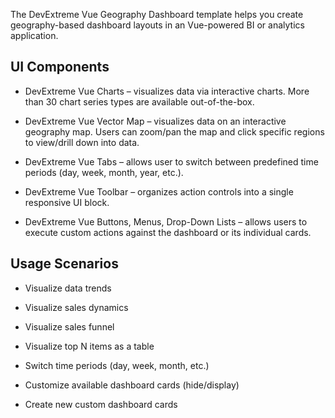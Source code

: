 The DevExtreme Vue Geography Dashboard template helps you create geography-based dashboard layouts in an Vue-powered BI or analytics application. 

## UI Components  

- DevExtreme Vue Charts – visualizes data via interactive charts. More than 30 chart series types are available out-of-the-box. 

- DevExtreme Vue Vector Map – visualizes data on an interactive geography map. Users can zoom/pan the map and click specific regions to view/drill down into data. 

- DevExtreme Vue Tabs – allows user to switch between predefined time periods (day, week, month, year, etc.).  

- DevExtreme Vue Toolbar – organizes action controls into a single responsive UI block. 

- DevExtreme Vue Buttons, Menus, Drop-Down Lists – allows users to execute custom actions against the dashboard or its individual cards. 

## Usage Scenarios 

- Visualize data trends  

- Visualize sales dynamics 

- Visualize sales funnel 

- Visualize top N items as a table 

- Switch time periods (day, week, month, etc.)  

- Customize available dashboard cards (hide/display) 

- Create new custom dashboard cards 